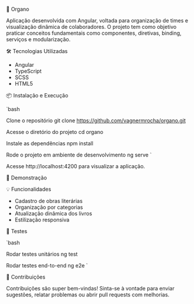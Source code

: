 🚀 Organo

Aplicação desenvolvida com Angular, voltada para organização de times e visualização dinâmica de colaboradores. O projeto tem como objetivo praticar conceitos fundamentais como componentes, diretivas, binding, serviços e modularização.

🛠️ Tecnologias Utilizadas

- Angular
- TypeScript
- SCSS
- HTML5

📦 Instalação e Execução

`bash

Clone o repositório
git clone https://github.com/vagnermrocha/organo.git

Acesse o diretório do projeto
cd organo

Instale as dependências
npm install

Rode o projeto em ambiente de desenvolvimento
ng serve
`

Acesse http://localhost:4200 para visualizar a aplicação.

📸 Demonstração

💡 Funcionalidades

- Cadastro de obras literárias
- Organização por categorias
- Atualização dinâmica dos livros
- Estilização responsiva

🧪 Testes

`bash

Rodar testes unitários
ng test

Rodar testes end-to-end
ng e2e
`

🤝 Contribuições

Contribuições são super bem-vindas! Sinta-se à vontade para enviar sugestões, relatar problemas ou abrir pull requests com melhorias.

